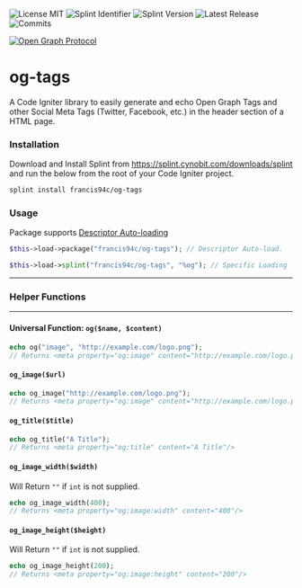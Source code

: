![License MIT](https://img.shields.io/github/license/francis94c/og-tags.svg) ![Splint Identifier](https://splint.cynobit.com/shields/iconIdentifier/A3RT16543N) ![Splint Version](https://img.shields.io/badge/dynamic/json.svg?color=brightgreen&label=[S]%20version&query=%24.version&url=https%3A%2F%2Fsplint.cynobit.com%2Fshields%2Fversion%2FA3RT16543N) ![Latest Release](https://img.shields.io/github/release/francis94c/og-tags.svg) ![Commits](https://img.shields.io/github/last-commit/francis94c/og-tags.svg)

[![Open Graph Protocol](http://ogp.me/logo.png)](http://ogp.me/)

# og-tags
A Code Igniter library to easily generate and echo Open Graph Tags and other Social Meta Tags (Twitter, Facebook, etc.) in the header section of a HTML page.

### Installation ###
Download and Install Splint from https://splint.cynobit.com/downloads/splint and run the below from the root of your Code Igniter project.
```bash
splint install francis94c/og-tags
```

### Usage ###

Package supports [Descriptor Auto-loading](https://splint.cynobit.com/wiki/developer/descriptor_autoloading)

```php
$this->load->package("francis94c/og-tags"); // Descriptor Auto-load.

$this->load->splint("francis94c/og-tags", "%og"); // Specific Loading
```

---

### Helper Functions ###

---

#### Universal Function: `og($name, $content)` ####

```php
echo og("image", "http://example.com/logo.png");
// Returns <meta property="og:image" content="http://example.com/logo.png"/>
```
#### `og_image($url)` ####
```php
echo og_image("http://example.com/logo.png");
// Returns <meta property="og:image" content="http://example.com/logo.png"/>
```
#### `og_title($title)` ####
```php
echo og_title("A Title");
// Returns <meta property="og:title" content="A Title"/>
```
#### `og_image_width($width)` ####
Will Return `""` if `int` is not supplied.
```php
echo og_image_width(400);
// Returns <meta property="og:image:width" content="400"/>
```
#### `og_image_height($height)` ####
Will Return `""` if `int` is not supplied.
```php
echo og_image_height(200);
// Returns <meta property="og:image:height" content="200"/>
```
